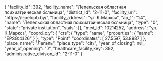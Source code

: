 {
    "facility_id": 392,
    "facility_name": "Лепельская областная психиатрическая больница",
    "district_id": "2-11-0",
    "facility_url": "https:\/\/lepelopb.by\/",
    "facility_address": "ул. К.Маркса",
    "ap_1": "24",
    "name": "Лепельская областная психиатрическая больница",
    "type": "0",
    "state": "private institution",
    "stats": [],
    "med_id": 10214252,
    "address": "ул. К.Маркса",
    "coord_x_y": {
        "crs": {
            "type": "name",
            "properties": {
                "name": "EPSG:4326"
            }
        },
        "type": "Point",
        "coordinates": [
            27.5597,
            53.8987
        ]
    },
    "place_name": "Лепель",
    "place_type": "city",
    "year_of_closing": null,
    "year_of_opening": "0",
    "healthcare_facility_key": 392,
    "administrative_division_id": "2-11-0"
}
